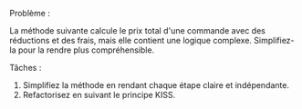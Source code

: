 Problème :

La méthode suivante calcule le prix total d'une commande avec des réductions et des frais, mais elle contient une logique complexe. Simplifiez-la pour la rendre plus compréhensible.

Tâches :

1) Simplifiez la méthode en rendant chaque étape claire et indépendante.
2) Refactorisez en suivant le principe KISS.